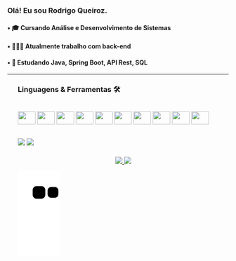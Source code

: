 ### Olá! Eu sou Rodrigo Queiroz.

#### • 🎓 Cursando Análise e Desenvolvimento de Sistemas
#### • 👨🏻‍💻 Atualmente trabalho com back-end
#### • 📖 Estudando Java, Spring Boot, API Rest, SQL

<hr size="5" width="100%"><ul>

### Linguagens & Ferramentas 🛠
<div style="display: inline_block"><br>
  <img height="30" width="40" src="https://cdn.jsdelivr.net/gh/devicons/devicon/icons/java/java-original.svg" />
  <img height="30" width="40" src="https://cdn.jsdelivr.net/gh/devicons/devicon/icons/spring/spring-original.svg" />
  <img height="30" width="40" src="https://cdn.jsdelivr.net/gh/devicons/devicon/icons/mysql/mysql-original.svg" />
  <img height="30" width="40" src="https://cdn.jsdelivr.net/gh/devicons/devicon/icons/postgresql/postgresql-original.svg" />
  <img height="30" width="40" src="https://cdn.jsdelivr.net/gh/devicons/devicon/icons/tomcat/tomcat-original.svg" />
  <img height="30" width="40" src="https://cdn.jsdelivr.net/gh/devicons/devicon/icons/apache/apache-original.svg" />
  <img height="30" width="40" src="https://cdn.jsdelivr.net/gh/devicons/devicon/icons/git/git-original.svg" />
  <img height="30" width="40" src="https://cdn.jsdelivr.net/gh/devicons/devicon/icons/github/github-original.svg" />
  <img height="30" width="40" src="https://cdn.jsdelivr.net/gh/devicons/devicon/icons/gitlab/gitlab-original.svg" />
  <img height="30" width="40" src="https://cdn.jsdelivr.net/gh/devicons/devicon/icons/intellij/intellij-original.svg" />
</div>
  
###
##
  
###
  
<div>
  <a href = "mailto:rodrigoq1212@gmail.com"><img src="https://img.shields.io/badge/Gmail-D14836?style=for-the-badge&logo=gmail&logoColor=white" target="_blank"></a>
  <a href="https://www.linkedin.com/in/rodrigo-queiroz-4891701ab/" target="_blank"><img src="https://img.shields.io/badge/-LinkedIn-%230077B5?style=for-the-badge&logo=linkedin&logoColor=white" target="_blank"></a>
</div>

###

<div align="center">
  <a href="https://github.com/rodrigoqueiroz01">
  <img height="160" src="https://github-readme-stats.vercel.app/api?username=rodrigoqueiroz&show_icons=true&theme=dark&include_all_commits=true&count_private=true"/>
  <img height="160" src="https://github-readme-stats.vercel.app/api/top-langs/?username=rodrigoqueiroz01&layout=compact&langs_count=7&theme=dark"/>
</div>

![Snake animation](https://github.com/rodrigoqueiroz01/rodrigoqueiroz01/blob/output/github-contribution-grid-snake.svg)
  
